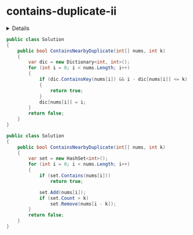 # contains-duplicate-ii

<details>

给定一个整数数组和一个整数 k，判断数组中是否存在两个不同的索引 i 和 j，使得 nums [i] = nums [j]，并且 i 和 j 的差的绝对值最大为 k。

示例 1:

输入: nums = [1,2,3,1], k = 3
输出: true
示例 2:

输入: nums = [1,0,1,1], k = 1
输出: true
示例 3:

输入: nums = [1,2,3,1,2,3], k = 2
输出: false

来源：力扣（LeetCode）
链接：https://leetcode-cn.com/problems/contains-duplicate-ii
著作权归领扣网络所有。商业转载请联系官方授权，非商业转载请注明出处。

</details>

```C#
public class Solution
{
    public bool ContainsNearbyDuplicate(int[] nums, int k)
    {
        var dic = new Dictionary<int, int>();
        for (int i = 0; i < nums.Length; i++)
        {
            if (dic.ContainsKey(nums[i]) && i - dic[nums[i]] <= k)
            {
                return true;
            }
            dic[nums[i]] = i;
        }
        return false;
    }
}
```

```C#
public class Solution
{
    public bool ContainsNearbyDuplicate(int[] nums, int k)
    {
        var set = new HashSet<int>();
        for (int i = 0; i < nums.Length; i++)
        {
            if (set.Contains(nums[i]))
                return true;

            set.Add(nums[i]);
            if (set.Count > k)
                set.Remove(nums[i - k]);
        }
        return false;
    }
}
```
